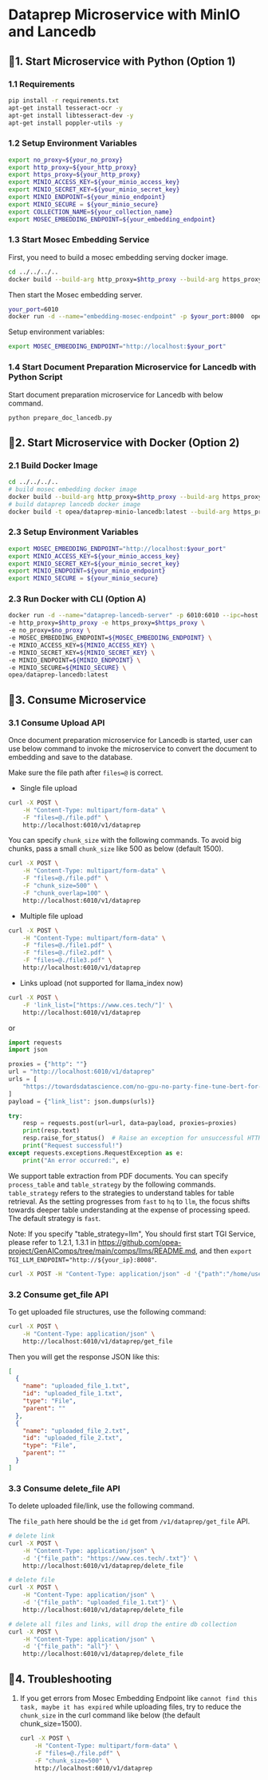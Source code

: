 # Dataprep Microservice with MinIO and Lancedb

## 🚀1. Start Microservice with Python (Option 1)

### 1.1 Requirements

```bash
pip install -r requirements.txt
apt-get install tesseract-ocr -y
apt-get install libtesseract-dev -y
apt-get install poppler-utils -y
```

### 1.2 Setup Environment Variables

```bash
export no_proxy=${your_no_proxy}
export http_proxy=${your_http_proxy}
export https_proxy=${your_http_proxy}
export MINIO_ACCESS_KEY=${your_minio_access_key}
export MINIO_SECRET_KEY=${your_minio_secret_key}
export MINIO_ENDPOINT=${your_minio_endpoint}
export MINIO_SECURE = ${your_minio_secure}
export COLLECTION_NAME=${your_collection_name}
export MOSEC_EMBEDDING_ENDPOINT=${your_embedding_endpoint}
```

### 1.3 Start Mosec Embedding Service

First, you need to build a mosec embedding serving docker image.

```bash
cd ../../../..
docker build --build-arg http_proxy=$http_proxy --build-arg https_proxy=$https_proxy -t opea/embedding-mosec-endpoint:latest -f comps/embeddings/mosec/langchain/dependency/Dockerfile .
```

Then start the Mosec embedding server.

```bash
your_port=6010
docker run -d --name="embedding-mosec-endpoint" -p $your_port:8000  opea/embedding-mosec-endpoint:latest
```

Setup environment variables:

```bash
export MOSEC_EMBEDDING_ENDPOINT="http://localhost:$your_port"
```

### 1.4 Start Document Preparation Microservice for Lancedb with Python Script

Start document preparation microservice for Lancedb with below command.

```bash
python prepare_doc_lancedb.py
```

## 🚀2. Start Microservice with Docker (Option 2)

### 2.1 Build Docker Image

```bash
cd ../../../..
# build mosec embedding docker image
docker build --build-arg http_proxy=$http_proxy --build-arg https_proxy=$https_proxy -t opea/embedding-langchain-mosec-endpoint:latest -f comps/embeddings/mosec/langchain/dependency/Dockerfile .
# build dataprep lancedb docker image
docker build -t opea/dataprep-minio-lancedb:latest --build-arg https_proxy=$https_proxy --build-arg http_proxy=$http_proxy --build-arg no_proxy=$no_proxy -f comps/dataprep/minio/lancedb/langchain/Dockerfile .
```

### 2.3 Setup Environment Variables

```bash
export MOSEC_EMBEDDING_ENDPOINT="http://localhost:$your_port"
export MINIO_ACCESS_KEY=${your_minio_access_key}
export MINIO_SECRET_KEY=${your_minio_secret_key}
export MINIO_ENDPOINT=${your_minio_endpoint}
export MINIO_SECURE = ${your_minio_secure}
```

### 2.3 Run Docker with CLI (Option A)

```bash
docker run -d --name="dataprep-lancedb-server" -p 6010:6010 --ipc=host \
-e http_proxy=$http_proxy -e https_proxy=$https_proxy \
-e no_proxy=$no_proxy \
-e MOSEC_EMBEDDING_ENDPOINT=${MOSEC_EMBEDDING_ENDPOINT} \
-e MINIO_ACCESS_KEY=${MINIO_ACCESS_KEY} \
-e MINIO_SECRET_KEY=${MINIO_SECRET_KEY} \
-e MINIO_ENDPOINT=${MINIO_ENDPOINT} \
-e MINIO_SECURE=${MINIO_SECURE} \
opea/dataprep-lancedb:latest
```

## 🚀3. Consume Microservice

### 3.1 Consume Upload API

Once document preparation microservice for Lancedb is started, user can use below command to invoke the microservice to convert the document to embedding and save to the database.

Make sure the file path after `files=@` is correct.

- Single file upload

```bash
curl -X POST \
    -H "Content-Type: multipart/form-data" \
    -F "files=@./file.pdf" \
    http://localhost:6010/v1/dataprep
```

You can specify `chunk_size` with the following commands. To avoid big chunks, pass a small `chunk_size` like 500 as below (default 1500).

```bash
curl -X POST \
    -H "Content-Type: multipart/form-data" \
    -F "files=@./file.pdf" \
    -F "chunk_size=500" \
    -F "chunk_overlap=100" \
    http://localhost:6010/v1/dataprep
```

- Multiple file upload

```bash
curl -X POST \
    -H "Content-Type: multipart/form-data" \
    -F "files=@./file1.pdf" \
    -F "files=@./file2.pdf" \
    -F "files=@./file3.pdf" \
    http://localhost:6010/v1/dataprep
```

- Links upload (not supported for llama_index now)

```bash
curl -X POST \
    -F 'link_list=["https://www.ces.tech/"]' \
    http://localhost:6010/v1/dataprep
```

or

```python
import requests
import json

proxies = {"http": ""}
url = "http://localhost:6010/v1/dataprep"
urls = [
    "https://towardsdatascience.com/no-gpu-no-party-fine-tune-bert-for-sentiment-analysis-with-vertex-ai-custom-jobs-d8fc410e908b?source=rss----7f60cf5620c9---4"
]
payload = {"link_list": json.dumps(urls)}

try:
    resp = requests.post(url=url, data=payload, proxies=proxies)
    print(resp.text)
    resp.raise_for_status()  # Raise an exception for unsuccessful HTTP status codes
    print("Request successful!")
except requests.exceptions.RequestException as e:
    print("An error occurred:", e)
```

We support table extraction from PDF documents. You can specify `process_table` and `table_strategy` by the following commands. `table_strategy` refers to the strategies to understand tables for table retrieval. As the setting progresses from `fast` to `hq` to `llm`, the focus shifts towards deeper table understanding at the expense of processing speed. The default strategy is `fast`.

Note: If you specify "table_strategy=llm", You should first start TGI Service, please refer to 1.2.1, 1.3.1 in https://github.com/opea-project/GenAIComps/tree/main/comps/llms/README.md, and then `export TGI_LLM_ENDPOINT="http://${your_ip}:8008"`.

```bash
curl -X POST -H "Content-Type: application/json" -d '{"path":"/home/user/doc/your_document_name","process_table":true,"table_strategy":"hq"}' http://localhost:6010/v1/dataprep
```

### 3.2 Consume get_file API

To get uploaded file structures, use the following command:

```bash
curl -X POST \
    -H "Content-Type: application/json" \
    http://localhost:6010/v1/dataprep/get_file
```

Then you will get the response JSON like this:

```json
[
  {
    "name": "uploaded_file_1.txt",
    "id": "uploaded_file_1.txt",
    "type": "File",
    "parent": ""
  },
  {
    "name": "uploaded_file_2.txt",
    "id": "uploaded_file_2.txt",
    "type": "File",
    "parent": ""
  }
]
```

### 3.3 Consume delete_file API

To delete uploaded file/link, use the following command.

The `file_path` here should be the `id` get from `/v1/dataprep/get_file` API.

```bash
# delete link
curl -X POST \
    -H "Content-Type: application/json" \
    -d '{"file_path": "https://www.ces.tech/.txt"}' \
    http://localhost:6010/v1/dataprep/delete_file

# delete file
curl -X POST \
    -H "Content-Type: application/json" \
    -d '{"file_path": "uploaded_file_1.txt"}' \
    http://localhost:6010/v1/dataprep/delete_file

# delete all files and links, will drop the entire db collection
curl -X POST \
    -H "Content-Type: application/json" \
    -d '{"file_path": "all"}' \
    http://localhost:6010/v1/dataprep/delete_file
```

## 🚀4. Troubleshooting

1. If you get errors from Mosec Embedding Endpoint like `cannot find this task, maybe it has expired` while uploading files, try to reduce the `chunk_size` in the curl command like below (the default chunk_size=1500).

   ```bash
   curl -X POST \
       -H "Content-Type: multipart/form-data" \
       -F "files=@./file.pdf" \
       -F "chunk_size=500" \
       http://localhost:6010/v1/dataprep
   ```
